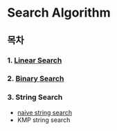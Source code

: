 # Search Algorithm

## 목차

### 1. [Linear Search](https://github.com/HyeonJu-C/search-algorithm/blob/main/linear-search.js)

### 2. [Binary Search](https://github.com/HyeonJu-C/search-algorithm/blob/main/binary-search.js)

### 3. String Search

- [naive string search](https://github.com/HyeonJu-C/search-algorithm/blob/main/naive-string-search.js)
- KMP string search
